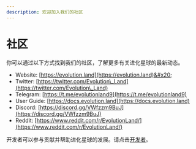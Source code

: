 ```yaml
---
description: 欢迎加入我们的社区
---
```


# 社区

你可以通过以下方式找到我们的社区，了解更多有关进化星球的最新动态。

* Website: [https://evolution.land](https://evolution.land)&#x20;
* Twitter: [https://twitter.com/Evolution\_Land](https://twitter.com/Evolution\_Land)
* Telegram: [https://t.me/evolutionland9](https://t.me/evolutionland9)
* User Guide: [https://docs.evolution.land](https://docs.evolution.land)
* Discord: [https://discord.gg/VWfzzm9BuJ](https://discord.gg/VWfzzm9BuJ)
* Reddit: [https://www.reddit.com/r/EvolutionLand/](https://www.reddit.com/r/EvolutionLand/)

开发者可以参与贡献并帮助进化星球的发展。请点击[开发者](developers.md)。
